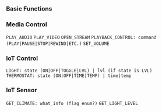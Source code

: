 ### Basic Functions

### Media Control
`PLAY_AUDIO`
`PLAY_VIDEO`
`OPEN_STREAM`
`PLAYBACK_CONTROL: command (PLAY|PAUSE|STOP|REWIND|ETC.)`
`SET_VOLUME`

### IoT Control
`LIGHT: state (ON|OFF|TOGGLE|LVL) | lvl (if state is LVL)`  
`THERMOSTAT: state (ON|OFF|TIME|TEMP) | time|temp`  

### IoT Sensor
`GET_CLIMATE: what_info (flag enum?)`
`GET_LIGHT_LEVEL`